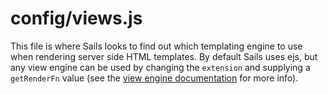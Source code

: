 # config/views.js

This file is where Sails looks to find out which templating engine to use when rendering server side HTML templates.  By default Sails uses ejs, but any view engine can be used by changing the `extension` and supplying a `getRenderFn` value (see the [view engine documentation](http://sailsjs.com/documentation/concepts/Views/ViewEngines.html) for more info).

<docmeta name="displayName" value="views.js">
